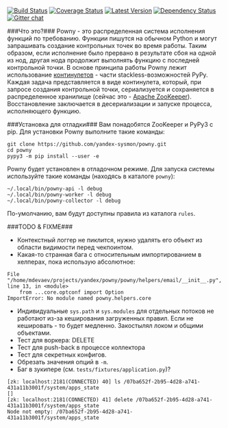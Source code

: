 [![Build Status](https://travis-ci.org/yandex-sysmon/powny.svg?branch=master)](https://travis-ci.org/yandex-sysmon/powny)
[![Coverage Status](https://coveralls.io/repos/yandex-sysmon/powny/badge.png?branch=master)](https://coveralls.io/r/yandex-sysmon/powny?branch=master)
[![Latest Version](https://pypip.in/v/powny/badge.png)](https://pypi.python.org/pypi/powny/)
[![Dependency Status](https://gemnasium.com/yandex-sysmon/powny.svg)](https://gemnasium.com/yandex-sysmon/powny)
[![Gitter chat](https://badges.gitter.im/yandex-sysmon/powny.png)](https://gitter.im/yandex-sysmon/powny)


###Что это?###
Powny - это распределенная система исполнения функций по требованию. Функции пишутся на обычном Python и могут запрашивать создание контрольных точек во время работы. Таким образом, если исполнение было прервано в результате сбоя на одной из нод, другая нода продолжит выполнять функцию с последней контрольной точки.
В основе принципа работы Powny лежит использование [континулетов](http://pypy.readthedocs.org/en/latest/stackless.html#continulet) - части stackless-возможностей PyPy. Каждая задача представляется в виде континулета, который, при запросе создания контрольной точки, сериализуется и сохраняется в распределенное хранилище (сейчас это - [Apache ZooKeeper](http://zookeeper.apache.org/)). Восстановление заключается в десериализации и запуске процесса, исполняющего функцию.


###Установка для отладки###
Вам понадобятся ZooKeeper и PyPy3 с pip. Для установки Powny выполните такие команды:
```
git clone https://github.com/yandex-sysmon/powny.git
cd powny
pypy3 -m pip install --user -e
```
Powny будет установлен в отладочном режиме. Для запуска системы используйте такие команды (находясь в каталоге `powny`):
```
~/.local/bin/powny-api -l debug
~/.local/bin/powny-worker -l debug
~/.local/bin/powny-collector -l debug
```
По-умолчанию, вам будут доступны правила из каталога `rules`.


###TODO & FIXME###
  * Контекстный логгер не пиклится, нужно удалять его объект из области видимости перед чекпоинтом.
  * Какая-то странная бага с относительным импортированием в хелперах, пока использую абсолютное:
```
File "/home/mdevaev/projects/yandex/powny/powny/helpers/email/__init__.py", line 13, in <module>
    from ...core.optconf import Option
ImportError: No module named powny.helpers.core
```
  * Индивидуальные `sys.path` и `sys.modules` для отдельных потоков не работают из-за кеширования загруженных правил. Если не кешировать - то будет медленно. Закостылял локом и общими объектами.
  * Тест для воркера: DELETE
  * Тест для push-back в процессе коллектора
  * Тест для секретных конфигов.
  * Обрезать значения опций в `-m`.
  * Баг в зукипере (см. `tests/fixtures/application.py`)?
```
[zk: localhost:2181(CONNECTED) 40] ls /07ba652f-2b95-4d28-a741-431a11b3001f/system/apps_state
[]
[zk: localhost:2181(CONNECTED) 41] delete /07ba652f-2b95-4d28-a741-431a11b3001f/system/apps_state
Node not empty: /07ba652f-2b95-4d28-a741-431a11b3001f/system/apps_state
```
